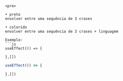 ```
<pre>

• preto
envolver entre uma sequência de 3 crases

• colorido
envolver entre uma sequência de 3 crases + linguagem

Exemplo:
```js
useEffect(() => {

},[])
```

```js
useEffect(() => {

},[])
```